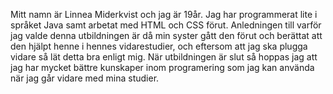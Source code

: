 Mitt namn är Linnea Miderkvist och jag är 19år. Jag har programmerat lite i språket Java samt arbetat med HTML och CSS förut. Anledningen 
till varför jag valde denna utbildningen är då min syster gått den förut och berättat att den hjälpt henne i hennes vidarestudier, och
eftersom att jag ska plugga vidare så lät detta bra enligt mig. När utbildningen är slut så hoppas jag att jag har mycket bättre kunskaper 
inom programering som jag kan använda när jag går vidare med mina studier.
